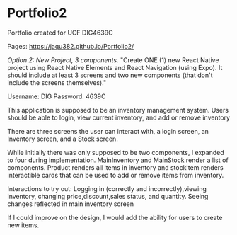 # Portfolio2

Portfolio created for UCF DIG4639C

Pages: https://jaqu382.github.io/Portfolio2/

_Option 2: New Project, 3 components._
"Create ONE (1) new React Native project using React Native Elements and React Navigation (using Expo). It should include at least 3 screens and two new components (that don't include the screens themselves)."

Username: DIG
Password: 4639C

This application is supposed to be an inventory management system. Users should be able to login, view current inventory, and add or remove inventory

There are three screens the user can interact with, a login screen, an Inventory screen, and a Stock screen.

While initially there was only supposed to be two components, I expanded to four during implementation. MainInventory and MainStock render a list of components. Product renders all items in inventory and stockItem renders interactible cards that can be used to add or remove items from inventory.

Interactions to try out: Logging in (correctly and incorrectly),viewing inventory, changing price,discount,sales status, and quantity. Seeing changes reflected in main inventory screen

If I could improve on the design, I would add the ability for users to create new items.
